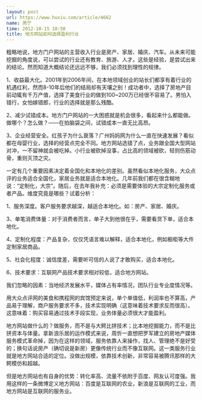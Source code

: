 ```yaml
---
layout: post
url: https://www.huxiu.com/article/4662
name: 周宁
time: 2012-10-15 18:50
title: 地方网站如何选择盈利行业
---
```

粗略地说，地方门户网站的主营收入行业是房产、家居、婚庆、汽车。从未来可能挖掘的角度说，可以尝试的行业还有教育、旅游、人才。这些是经验，是尝试出来的结论。然而知道大概结论还远远不够，我们必须找到理性的规律。

1、收益最大化。2001年到2006年间，在本地领域创业的站长们都享有着行业的机遇红利，然而8-10年后他们的结局却有天壤之别！成功者中，选择了房地产目前动辄有千万产值，选择了美食行业的做到100~200万已经很不容易了。男怕入错行，女怕嫁错郎，行业的选择就是那么残酷。

2、减少试错成本。地方门户网站的一大困惑就是机会很多，看起来什么都能做。做哪个？怎么做？——在拍脑袋之间，试错成本一直无比高昂。

3、企业经营安全。红孩子为什么衰落？广州妈妈网为什么一直在快速发展？看似都在母婴行业，选择的经营点完全不同。地方网站选错了点，业务跟全国大型网站对冲，一不留神就会被吃掉。小行业被砍掉没事，占比高的领域被砍，轻则伤筋动骨，重则灭顶之灾。

一定有几个重要因素决定着全国化和本地化的差别。虽然看似本地化服务，大众点评的业务适合全国化，家居业务就是适合本地化。几年前我们都在很含糊地说：“定制化，大宗”。随后，在去年我补充：必须是需要体验的大宗定制化服务或者产品。维度究竟是哪些？试着分析：

1、服务深度。客户服务要求越深，越适合本地化。如：房产、家居、婚庆。

3、单笔消费体量：对于消费者而言，单子大到他很在乎，需要看货下单，适合本地化。

4、定制化程度：产品复杂，仅仅凭语言难以解释，适合本地化，例如橱柜等大件定制家居商品。

5、社会化程度：诚信度差，需要听可信的人说了才敢购买，适合本地化。

6、技术要求：互联网产品技术要求相对较低，适合地方网站。

我们忽略的因素：当地经济发展水平，媒体占有率情况，团队行业专业度情况等。

用大众点评网的美食和携程网的宾馆预定来说，单个单值低，利润率也不算高，产品易于理解，商户服务要求不多，技术实现明确（这意味着技术要求反而很高）。这意味着：购买容易通过技术手段实现，业务体量必须很大才能盈利。

地方网站做什么的？做服务，而不是与大鳄比拼技术；比本地挖掘能力，而不是比拼资本与体量。拿新浪乐居的运作模式来说，周忻一直想把罗军建立的房地产媒体服务模式革命掉，因为在这样的领域，服务依靠人来操作，找人、管理绝不是好受的；换句话说房产（确切说是新房）更像传统行业而不像互联网。这一类服务行业就是地方网站合适的定位。没做出规模，依靠技术创新，非常容易被腾讯那样的大鳄模仿和超越。

但是地方网站也有自身的优势：转化率高、流量不依附于百度、网友认可度强。我用这样的一条微博定义地方网站：百度是互联网的农业，新浪是互联网的工业，而地方网站是互联网的服务业。

